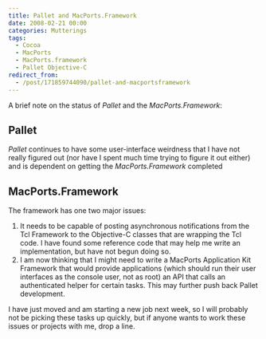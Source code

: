 ```yaml
---
title: Pallet and MacPorts.Framework
date: 2008-02-21 00:00
categories: Mutterings
tags:
  - Cocoa
  - MacPorts
  - MacPorts.framework
  - Pallet Objective-C
redirect_from:
  - /post/171859744090/pallet-and-macportsframework
---
```

A brief note on the status of _Pallet_ and the _MacPorts.Framework_:

## Pallet

_Pallet_ continues to have some user-interface weirdness that I have not really figured out (nor have I spent much time trying to figure it out either) and is dependent on getting the _MacPorts.Framework_ completed

## MacPorts.Framework

The framework has one two major issues:

1. It needs to be capable of posting asynchronous notifications from the Tcl Framework to the Objective-C classes that are wrapping the Tcl code. I have found some reference code that may help me write an implementation, but have not begun doing so.
2. I am now thinking that I might need to write a MacPorts Application Kit Framework that would provide applications (which should run their user interfaces as the console user, not as root) an API that calls an authenticated helper for certain tasks. This may further push back Pallet development.

I have just moved and am starting a new job next week, so I will probably not be picking these tasks up quickly, but if anyone wants to work these issues or projects with me, drop a line.
